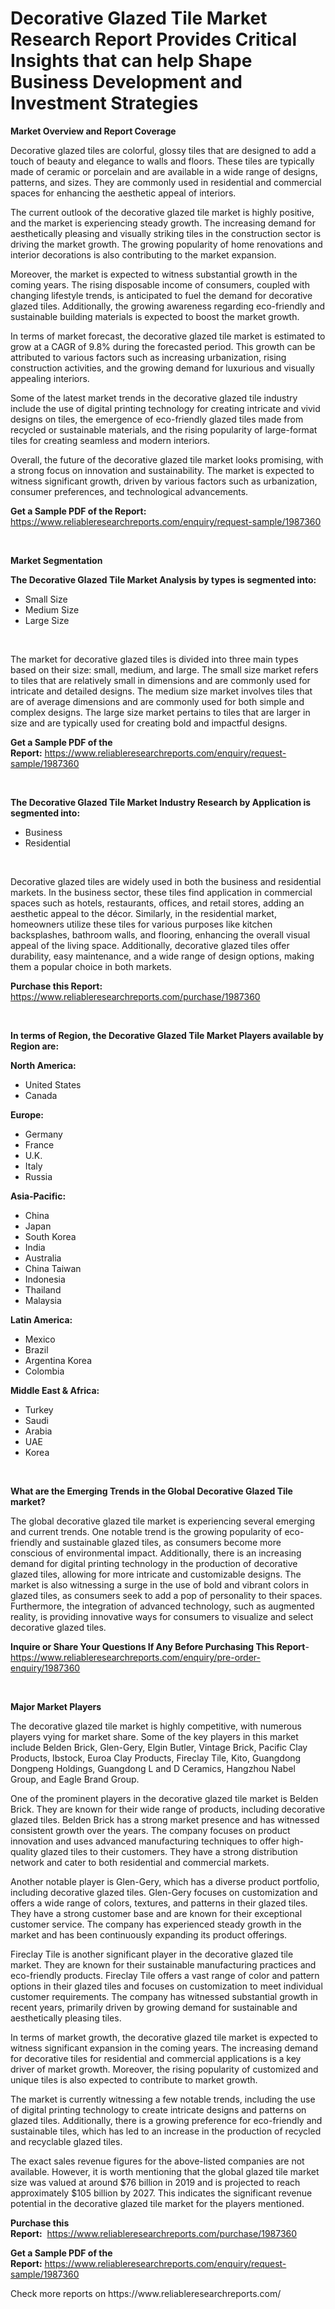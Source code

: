 <p><h1>Decorative Glazed Tile Market Research Report Provides Critical Insights that can help Shape Business Development and Investment Strategies</h1></p><p><strong>Market Overview and Report Coverage</strong></p>
<p><p>Decorative glazed tiles are colorful, glossy tiles that are designed to add a touch of beauty and elegance to walls and floors. These tiles are typically made of ceramic or porcelain and are available in a wide range of designs, patterns, and sizes. They are commonly used in residential and commercial spaces for enhancing the aesthetic appeal of interiors.</p><p>The current outlook of the decorative glazed tile market is highly positive, and the market is experiencing steady growth. The increasing demand for aesthetically pleasing and visually striking tiles in the construction sector is driving the market growth. The growing popularity of home renovations and interior decorations is also contributing to the market expansion.</p><p>Moreover, the market is expected to witness substantial growth in the coming years. The rising disposable income of consumers, coupled with changing lifestyle trends, is anticipated to fuel the demand for decorative glazed tiles. Additionally, the growing awareness regarding eco-friendly and sustainable building materials is expected to boost the market growth.</p><p>In terms of market forecast, the decorative glazed tile market is estimated to grow at a CAGR of 9.8% during the forecasted period. This growth can be attributed to various factors such as increasing urbanization, rising construction activities, and the growing demand for luxurious and visually appealing interiors.</p><p>Some of the latest market trends in the decorative glazed tile industry include the use of digital printing technology for creating intricate and vivid designs on tiles, the emergence of eco-friendly glazed tiles made from recycled or sustainable materials, and the rising popularity of large-format tiles for creating seamless and modern interiors.</p><p>Overall, the future of the decorative glazed tile market looks promising, with a strong focus on innovation and sustainability. The market is expected to witness significant growth, driven by various factors such as urbanization, consumer preferences, and technological advancements.</p></p>
<p><strong>Get a Sample PDF of the Report:</strong> <a href="https://www.reliableresearchreports.com/enquiry/request-sample/1987360">https://www.reliableresearchreports.com/enquiry/request-sample/1987360</a></p>
<p>&nbsp;</p>
<p><strong>Market Segmentation</strong></p>
<p><strong>The Decorative Glazed Tile Market Analysis by types is segmented into:</strong></p>
<p><ul><li>Small Size</li><li>Medium Size</li><li>Large Size</li></ul></p>
<p>&nbsp;</p>
<p><p>The market for decorative glazed tiles is divided into three main types based on their size: small, medium, and large. The small size market refers to tiles that are relatively small in dimensions and are commonly used for intricate and detailed designs. The medium size market involves tiles that are of average dimensions and are commonly used for both simple and complex designs. The large size market pertains to tiles that are larger in size and are typically used for creating bold and impactful designs.</p></p>
<p><strong>Get a Sample PDF of the Report:</strong>&nbsp;<a href="https://www.reliableresearchreports.com/enquiry/request-sample/1987360">https://www.reliableresearchreports.com/enquiry/request-sample/1987360</a></p>
<p>&nbsp;</p>
<p><strong>The Decorative Glazed Tile Market Industry Research by Application is segmented into:</strong></p>
<p><ul><li>Business</li><li>Residential</li></ul></p>
<p>&nbsp;</p>
<p><p>Decorative glazed tiles are widely used in both the business and residential markets. In the business sector, these tiles find application in commercial spaces such as hotels, restaurants, offices, and retail stores, adding an aesthetic appeal to the décor. Similarly, in the residential market, homeowners utilize these tiles for various purposes like kitchen backsplashes, bathroom walls, and flooring, enhancing the overall visual appeal of the living space. Additionally, decorative glazed tiles offer durability, easy maintenance, and a wide range of design options, making them a popular choice in both markets.</p></p>
<p><strong>Purchase this Report:</strong>&nbsp; <a href="https://www.reliableresearchreports.com/purchase/1987360">https://www.reliableresearchreports.com/purchase/1987360</a></p>
<p>&nbsp;</p>
<p><strong>In terms of Region, the Decorative Glazed Tile Market Players available by Region are:</strong></p>
<p>
    <p> <strong> North America: </strong>
        <ul>
            <li>United States</li>
            <li>Canada</li>
        </ul>
        </p> 
    <p> <strong> Europe: </strong>
        <ul>
            <li>Germany</li>
            <li>France</li>
            <li>U.K.</li>
            <li>Italy</li>
            <li>Russia</li>
        </ul>
        </p> 
    <p> <strong> Asia-Pacific: </strong>
        <ul>
            <li>China</li>
            <li>Japan</li>
            <li>South Korea</li>
            <li>India</li>
            <li>Australia</li>
            <li>China Taiwan</li>
            <li>Indonesia</li>
            <li>Thailand</li>
            <li>Malaysia</li>
        </ul>
        </p> 
    <p> <strong> Latin America: </strong>
        <ul>
            <li>Mexico</li>
            <li>Brazil</li>
            <li>Argentina Korea</li>
            <li>Colombia</li>
        </ul>
        </p> 
    <p> <strong> Middle East & Africa: </strong>
        <ul>
            <li>Turkey</li>
            <li>Saudi</li>
            <li>Arabia</li>
            <li>UAE</li>
            <li>Korea</li>
        </ul>
    </p>
    </p>
<p>&nbsp;</p>
<p><strong>What are the Emerging Trends in the Global Decorative Glazed Tile market?</strong></p>
<p><p>The global decorative glazed tile market is experiencing several emerging and current trends. One notable trend is the growing popularity of eco-friendly and sustainable glazed tiles, as consumers become more conscious of environmental impact. Additionally, there is an increasing demand for digital printing technology in the production of decorative glazed tiles, allowing for more intricate and customizable designs. The market is also witnessing a surge in the use of bold and vibrant colors in glazed tiles, as consumers seek to add a pop of personality to their spaces. Furthermore, the integration of advanced technology, such as augmented reality, is providing innovative ways for consumers to visualize and select decorative glazed tiles.</p></p>
<p><strong>Inquire or Share Your Questions If Any Before Purchasing This Report</strong>- <a href="https://www.reliableresearchreports.com/enquiry/pre-order-enquiry/1987360">https://www.reliableresearchreports.com/enquiry/pre-order-enquiry/1987360</a></p>
<p>&nbsp;</p>
<p><strong>Major Market Players</strong></p>
<p><p>The decorative glazed tile market is highly competitive, with numerous players vying for market share. Some of the key players in this market include Belden Brick, Glen-Gery, Elgin Butler, Vintage Brick, Pacific Clay Products, Ibstock, Euroa Clay Products, Fireclay Tile, Kito, Guangdong Dongpeng Holdings, Guangdong L and D Ceramics, Hangzhou Nabel Group, and Eagle Brand Group.</p><p>One of the prominent players in the decorative glazed tile market is Belden Brick. They are known for their wide range of products, including decorative glazed tiles. Belden Brick has a strong market presence and has witnessed consistent growth over the years. The company focuses on product innovation and uses advanced manufacturing techniques to offer high-quality glazed tiles to their customers. They have a strong distribution network and cater to both residential and commercial markets.</p><p>Another notable player is Glen-Gery, which has a diverse product portfolio, including decorative glazed tiles. Glen-Gery focuses on customization and offers a wide range of colors, textures, and patterns in their glazed tiles. They have a strong customer base and are known for their exceptional customer service. The company has experienced steady growth in the market and has been continuously expanding its product offerings.</p><p>Fireclay Tile is another significant player in the decorative glazed tile market. They are known for their sustainable manufacturing practices and eco-friendly products. Fireclay Tile offers a vast range of color and pattern options in their glazed tiles and focuses on customization to meet individual customer requirements. The company has witnessed substantial growth in recent years, primarily driven by growing demand for sustainable and aesthetically pleasing tiles.</p><p>In terms of market growth, the decorative glazed tile market is expected to witness significant expansion in the coming years. The increasing demand for decorative tiles for residential and commercial applications is a key driver of market growth. Moreover, the rising popularity of customized and unique tiles is also expected to contribute to market growth.</p><p>The market is currently witnessing a few notable trends, including the use of digital printing technology to create intricate designs and patterns on glazed tiles. Additionally, there is a growing preference for eco-friendly and sustainable tiles, which has led to an increase in the production of recycled and recyclable glazed tiles.</p><p>The exact sales revenue figures for the above-listed companies are not available. However, it is worth mentioning that the global glazed tile market size was valued at around $76 billion in 2019 and is projected to reach approximately $105 billion by 2027. This indicates the significant revenue potential in the decorative glazed tile market for the players mentioned.</p></p>
<p><strong>Purchase this Report:</strong>&nbsp;&nbsp;<a href="https://www.reliableresearchreports.com/purchase/1987360">https://www.reliableresearchreports.com/purchase/1987360</a></p>
<p></p>
<p><strong>Get a Sample PDF of the Report:</strong>&nbsp;<a href="https://www.reliableresearchreports.com/enquiry/request-sample/1987360">https://www.reliableresearchreports.com/enquiry/request-sample/1987360</a></p>
<p>Check more reports on https://www.reliableresearchreports.com/</p>